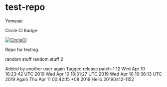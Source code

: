 # test-repo

Yomasai

Circle CI Badge

[![CircleCI](https://circleci.com/gh/davidheryanto/test-repo.svg?style=svg)](https://circleci.com/gh/davidheryanto/test-repo)

Repo for testing 

random stuff
random stuff 2

Added by another user again
Tagged release
patch-1 12
Wed Apr 10 16:23:42 UTC 2019
Wed Apr 10 16:31:27 UTC 2019
Wed Apr 10 16:36:13 UTC 2019
Again
Thu Apr 11 00:42:15 +08 2019
Hello
20190412-1152

